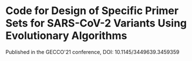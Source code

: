 # Code for Design of Specific Primer Sets for SARS-CoV-2 Variants Using Evolutionary Algorithms
Published in the GECCO'21 conference, DOI: 10.1145/3449639.3459359

